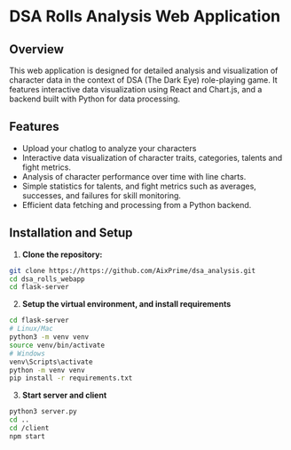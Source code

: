 # DSA Rolls Analysis Web Application

## Overview

This web application is designed for detailed analysis and visualization of character data in the context of DSA (The Dark Eye) role-playing game. It features interactive data visualization using React and Chart.js, and a backend built with Python for data processing.

## Features

- Upload your chatlog to analyze your characters
- Interactive data visualization of character traits, categories, talents and fight metrics.
- Analysis of character performance over time with line charts.
- Simple statistics for talents, and fight metrics such as averages, successes, and failures for skill monitoring.
- Efficient data fetching and processing from a Python backend.

## Installation and Setup

1. **Clone the repository:**
   
```bash
git clone https://https://github.com/AixPrime/dsa_analysis.git
cd dsa_rolls_webapp
cd flask-server
```


2. **Setup the virtual environment, and install requirements**
```bash
cd flask-server
# Linux/Mac
python3 -m venv venv 
source venv/bin/activate
# Windows
venv\Scripts\activate
python -m venv venv
pip install -r requirements.txt
```

3. **Start server and client**
```bash
python3 server.py
cd ..
cd /client
npm start
```